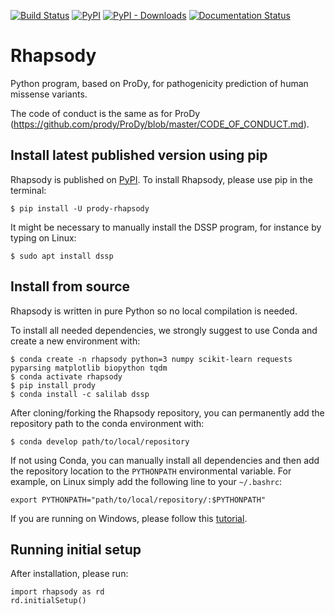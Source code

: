 [![Build Status](https://travis-ci.com/prody/rhapsody.svg?branch=master)](https://travis-ci.com/prody/rhapsody)
[![PyPI](https://img.shields.io/pypi/v/prody-rhapsody.svg)](https://pypi.org/project/prody-rhapsody/)
[![PyPI - Downloads](https://img.shields.io/pypi/dm/prody-rhapsody.svg)](http://rhapsody.csb.pitt.edu/download.php)
[![Documentation Status](https://readthedocs.org/projects/rhapsody/badge/?version=latest)](https://rhapsody.readthedocs.io/en/latest/?badge=latest)

# Rhapsody
Python program, based on ProDy, for pathogenicity prediction of human
missense variants. 

The code of conduct is the same as for ProDy (https://github.com/prody/ProDy/blob/master/CODE_OF_CONDUCT.md).

## Install latest published version using pip
Rhapsody is published on [PyPI](https://pypi.org/). To install Rhapsody,
please use pip in the terminal:
```console
$ pip install -U prody-rhapsody
```
It might be necessary to manually install the DSSP program, for instance
by typing on Linux:
```console
$ sudo apt install dssp
```

## Install from source
Rhapsody is written in pure Python so no local compilation is needed.

To install all needed dependencies, we strongly suggest to use Conda and create
a new environment with:
```console
$ conda create -n rhapsody python=3 numpy scikit-learn requests pyparsing matplotlib biopython tqdm
$ conda activate rhapsody
$ pip install prody
$ conda install -c salilab dssp
```

After cloning/forking the Rhapsody repository, you can permanently add the
repository path to the conda environment with:
```console
$ conda develop path/to/local/repository
```

If not using Conda, you can manually install all dependencies and then add
the repository location to the `PYTHONPATH` environmental variable. For
example, on Linux simply add the following line to your `~/.bashrc`:
```console
export PYTHONPATH="path/to/local/repository/:$PYTHONPATH"
```

If you are running on Windows, please follow this
[tutorial](https://stackoverflow.com/a/4855685).

## Running initial setup

After installation, please run:
```console
import rhapsody as rd
rd.initialSetup()
```
